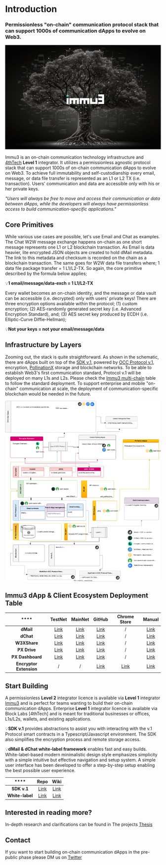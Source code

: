 # Introduction

### Permissionless "on-chain" communication protocol stack that can support 1000s of communication dApps to evolve on Web3. ### 

![immu3 creative](https://github.com/immu3-io/static-assets/blob/323c63bb25f4e923589422c156895c0fe3f30153/image/immu3_creative.png)

Immu3 is an on-chain communication technology infrastructure and [4thTech](https://github.com/4thtech) **Level 1** integrator. It utilizes a permissionless agnostic protocol stack that can support 1000s of on-chain communication dApps to evolve on Web3. To achieve full immutability and self-custodianship every email, message, or data file transfer is represented as an L1 or L2 TX (i.e. transaction). Users' communication and data are accessible only with his or her private keys.

_"Users will always be free to move and access their communication or data between dApps, while the developers will always have permissionless access to build communication-specific applications."_

## Core Primitives

While various use cases are possible, let's use Email and Chat as examples. The Chat W2W message exchange happens on-chain as one short message represents one L1 or L2 blockchain transaction. As Email is data heavier, lite encrypted JSON objects are created to hold dMail metadata. The link to this metadata and checksum is recorded on the chain as a blockchain transaction. The same goes for W2W data file transfers where; 1 data file package transfer = 1 L1/L2-TX. So again, the core primitive described by the formula below applies; 

💡**1 email/message/data-exch = 1 L1/L2-TX**

Every wallet becomes an on-chain identity, and the message or data vault can be accessible (i.e. decrypted) only with users' private keys! There are three encryption options available within the protocol; (1) custom encryption; (2) AES-randomly generated secret key (i.e. Advanced Encryption Standard), and; (3) AES secret key produced by ECDH (i.e. Elliptic-Curve Diffie-Hellman); 

💡**Not your keys = not your email/message/data**

## Infrastructure by Layers

Zooming out, the stack is quite straightforward. As shown in the schematic, there are dApps built on top of the [SDK v.1](https://github.com/4thtech/4thtech-sdk-js), powered by [OCC Protocol v.1](https://github.com/4thtech/smart-contracts), encryption, [PollinationX](https://github.com/pollinationx/) storage and blockchain networks. To be able to establish Web3's first communication standard, Protocol v.1 will be deployed on many L1s and L2s. Please check the [Immu3 multi-chain](https://wiki.immu3.io/infrastructure/protocol-v.1/multi-chain) table to follow the standard deployment. To support enterprise and mobile "on-chain" communication at scale, the deployment of communication-specific blockchain would be needed in the future.

![immu3 by layers](https://github.com/immu3-io/static-assets/blob/aa44d8990e1e598ae2a0abbf23b040546e611ef8/image/infrastructural-layer-schematic-immu3-v4-transparent.svg)

## Immu3 dApp & Client Ecosystem Deployment Table

| ****                    | **TestNet** | **MainNet** | **GitHub** | **Chrome Store** | **Manual** |
|:-------------------------:|:-------------:|:-------------:|:------------:|:------------------:|:------------------:|
| **dMail**               | [Link](https://testnet.immu3.io)       | [Link](https://app.immu3.io)            | [Link](https://github.com/immu3-io/app.immu3.io)           | /                 | [Link](https://wiki.immu3.io/dapps-and-clients/intro-to-dmail)                 |
| **dChat**               | [Link](https://testnet.immu3.io)            | [Link](https://app.immu3.io)            | [Link](https://github.com/immu3-io/app.immu3.io)           | /                 | [Link](https://wiki.immu3.io/dapps-and-clients/intro-to-dchat)                 |
| **W3XShare**            | [Link](https://testnet.w3xshare.com)            | [Link](https://w3xshare.com)            | [Link](https://github.com/immu3-io/w3xshare.com)           | /                 | [Link](https://wiki.immu3.io/dapps-and-clients/intro-to-w3xshare)                 |
| **PX Drive**            | [Link](https://testnet.drive.pollinationx.io)            | [Link](https://drive.pollinationx.io)            | [Link](https://github.com/PollinationX/pxDrive)           | /                 | [Link](https://wiki.immu3.io/dapps-and-clients/intro-to-px-drive)                 | 
| **PX Dashboard**        | [Link](https://testnet.pollinationx.io)            | [Link](https://app.pollinationx.io)            | [Link](https://github.com/PollinationX/dapp)           | /                 | [Link](https://wiki.pollinationx.io/overview/px-dashboard)                 |
| **Encryptor Extension** | /           | /            | [Link](https://github.com/4thtech/encryptor-extension)           | [Link](https://chrome.google.com/webstore/detail/encryptor/feolajpinjjfikmmeknkdjbllbppojij?hl=en)                 | [Link](https://wiki.immu3.io/dapps-and-clients/encryptor-extension)                 |

## Start Building

A permissionless **Level 2** integrator licence is available via **Level 1** integrator [Immu3](https://wiki.immu3.io/) and is perfect for teams wanting to build their on-chain communication dApps. Enterprise **Level 1** integrator licence is available via Block Labs [4thTech] and is meant for traditional businesses or offices, L1s/L2s, wallets, and existing applications.

💡**SDK v.1** provides abstractions to assist you with interacting with the v.1 Protocol smart contracts in a Typescript/Javascript environment. The SDK also simplifies the encryption process and remote storage access.

💡**dMail & dChat white-label framework** enables fast and easy builds. White-label-based modern minimalistic design style emphasizes simplicity with a simple intuitive but effective navigation and setup system. A simple user interface has been developed to offer a step-by-step setup enabling the best possible user experience.

 ****            | **Repo** | **Wiki** |
:---------------:|:--------:|:--------:|
 **SDK v.1**     |     [Link](https://github.com/4thtech/sdk-js)     |     [Link](https://wiki.4thtech.io/docs/sdk)     |     
 **White-label** |      [Link](https://github.com/4thtech/white-label-client)    |     [Link](https://wiki.4thtech.io/docs/white-label)     |

## Interested in reading more?

In-depth research and clarifications can be found in
The projects [Thesis](https://bit.ly/immu3-thesis)

## Contact

If you want to start building on-chain communication dApps in the pre-public phase please DM us on [Twitter](https://twitter.com/immu3_io)
